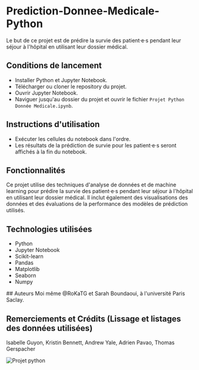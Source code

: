 # Prediction-Donnee-Medicale-Python
Le but de ce projet est de prédire la survie des patient·e·s pendant leur séjour à l'hôpital en utilisant leur dossier médical.

## Conditions de lancement
- Installer Python et Jupyter Notebook.
- Télécharger ou cloner le repository du projet.
- Ouvrir Jupyter Notebook.
- Naviguer jusqu'au dossier du projet et ouvrir le fichier `Projet Python Donnée Medicale.ipynb`.

## Instructions d'utilisation
- Exécuter les cellules du notebook dans l'ordre.
- Les résultats de la prédiction de survie pour les patient·e·s seront affichés à la fin du notebook.

## Fonctionnalités
Ce projet utilise des techniques d'analyse de données et de machine learning pour prédire la survie des patient·e·s pendant leur séjour à l'hôpital en utilisant leur dossier médical. Il inclut également des visualisations des données et des évaluations de la performance des modèles de prédiction utilisés.

## Technologies utilisées
<ul>
<li>Python
<li>Jupyter Notebook
<li>Scikit-learn
<li>Pandas
<li>Matplotlib
<li>Seaborn
<li>Numpy
</ul>
## Auteurs
Moi même @RoKaTG et Sarah Boundaoui, à l'université Paris Saclay.

## Remerciements et Crédits (Lissage et listages des données utilisées)
Isabelle Guyon, Kristin Bennett, Andrew Yale, Adrien Pavao, Thomas Gerspacher

![Projet python](https://user-images.githubusercontent.com/58750536/226784390-5b97c129-0ec9-4eca-a60d-11c90dc8b88b.png)
